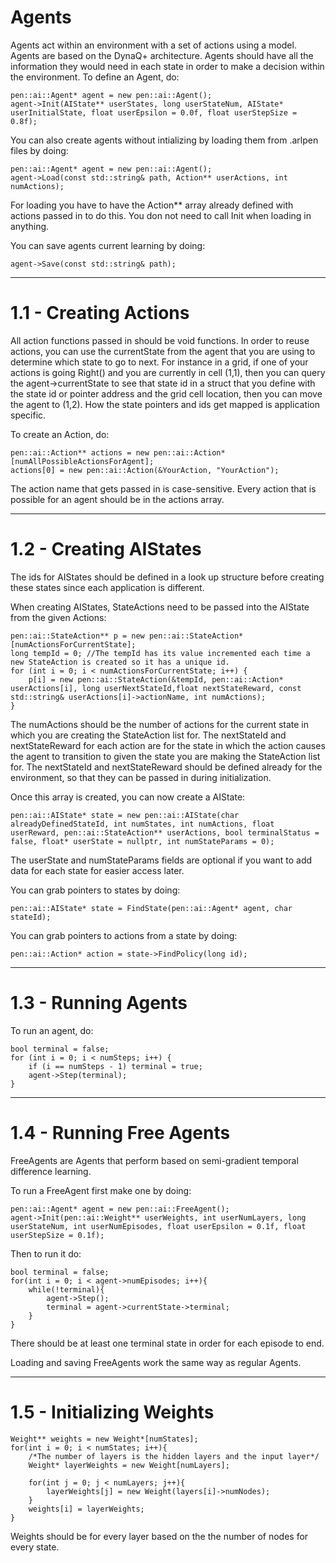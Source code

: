 # Agents

Agents act within an environment with a set of actions using a model.  Agents are based on the DynaQ+ architecture.
Agents should have all the information they would need in each state in order to make a decision within the environment.
To define an Agent, do:

	pen::ai::Agent* agent = new pen::ai::Agent();
	agent->Init(AIState** userStates, long userStateNum, AIState* userInitialState, float userEpsilon = 0.0f, float userStepSize = 0.8f);

You can also create agents without intializing by loading them from .arlpen files by doing:
	
	pen::ai::Agent* agent = new pen::ai::Agent();
	agent->Load(const std::string& path, Action** userActions, int numActions);

For loading you have to have the Action** array already defined with actions passed in to do this.  You don not need to call Init when loading in anything.

You can save agents current learning by doing:

	agent->Save(const std::string& path);

----------------------------------------------------------------------------------------------------------------------------------------------------

# 1.1 - Creating Actions

All action functions passed in should be void functions.  In order to reuse actions, you can use the currentState from the agent that you are using to determine which state to go to next.
For instance in a grid, if one of your actions is going Right() and you are currently in cell (1,1), then you can query the agent->currentState to see that state id in a struct that you
define with the state id or pointer address and the grid cell location, then you can move the agent to (1,2).  How the state pointers and ids get mapped is application specific.

To create an Action, do:

	pen::ai::Action** actions = new pen::ai::Action*[numAllPossibleActionsForAgent];
	actions[0] = new pen::ai::Action(&YourAction, "YourAction");

The action name that gets passed in is case-sensitive.  Every action that is possible for an agent should be in the actions array.

----------------------------------------------------------------------------------------------------------------------------------------------------

# 1.2 - Creating AIStates

The ids for AIStates should be defined in a look up structure before creating these states since each application
is different.

When creating AIStates, StateActions need to be passed into the AIState from the given Actions:

	pen::ai::StateAction** p = new pen::ai::StateAction*[numActionsForCurrentState];
	long tempId = 0; //The tempId has its value incremented each time a new StateAction is created so it has a unique id.
	for (int i = 0; i < numActionsForCurrentState; i++) {
		p[i] = new pen::ai::StateAction(&tempId, pen::ai::Action* userActions[i], long userNextStateId,float nextStateReward, const std::string& userActions[i]->actionName, int numActions);
	}

The numActions should be the number of actions for the current state in which you are creating the StateAction list for.
The nextStateId and nextStateReward for each action are for the state in which the action causes the agent to transition to given the state you are making the StateAction list for.
The nextStateId and nextStateReward should be defined already for the environment, so that they can be passed in during initialization.

Once this array is created, you can now create a AIState:

	pen::ai::AIState* state = new pen::ai::AIState(char alreadyDefinedStateId, int numStates, int numActions, float userReward, pen::ai::StateAction** userActions, bool terminalStatus = false, float* userState = nullptr, int numStateParams = 0);

The userState and numStateParams fields are optional if you want to add data for each state for easier access later.

You can grab pointers to states by doing:

	pen::ai::AIState* state = FindState(pen::ai::Agent* agent, char stateId);

You can grab pointers to actions from a state by doing:

	pen::ai::Action* action = state->FindPolicy(long id);

----------------------------------------------------------------------------------------------------------------------------------------------------

# 1.3 - Running Agents

To run an agent, do:

	bool terminal = false;
    for (int i = 0; i < numSteps; i++) {
        if (i == numSteps - 1) terminal = true;
        agent->Step(terminal);
    }

----------------------------------------------------------------------------------------------------------------------------------------------------

# 1.4 - Running Free Agents

FreeAgents are Agents that perform based on semi-gradient temporal difference learning.

To run a FreeAgent first make one by doing:

	pen::ai::Agent* agent = new pen::ai::FreeAgent();
	agent->Init(pen::ai::Weight** userWeights, int userNumLayers, long userStateNum, int userNumEpisodes, float userEpsilon = 0.1f, float userStepSize = 0.1f);

Then to run it do:

	bool terminal = false;
	for(int i = 0; i < agent->numEpisodes; i++){
		while(!terminal){
			agent->Step();
			terminal = agent->currentState->terminal;
		}
	}

There should be at least one terminal state in order for each episode to end.

Loading and saving FreeAgents work the same way as regular Agents.

----------------------------------------------------------------------------------------------------------------------------------------------------

# 1.5 - Initializing Weights

	Weight** weights = new Weight*[numStates];
	for(int i = 0; i < numStates; i++){
		/*The number of layers is the hidden layers and the input layer*/
		Weight* layerWeights = new Weight[numLayers];

		for(int j = 0; j < numLayers; j++){
			layerWeights[j] = new Weight(layers[i]->numNodes);
		}
		weights[i] = layerWeights;
	}

Weights should be for every layer based on the the number of nodes for every state.